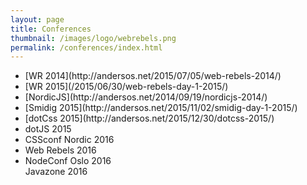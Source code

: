 ```yaml
---
layout: page
title: Conferences
thumbnail: /images/logo/webrebels.png
permalink: /conferences/index.html
---
```


<ul>
<li>[WR 2014](http://andersos.net/2015/07/05/web-rebels-2014/)</li>
<li>[WR 2015](/2015/06/30/web-rebels-day-1-2015/)</li>
<li>[NordicJS](http://andersos.net/2014/09/19/nordicjs-2014/)</li>
<li>[Smidig 2015](http://andersos.net/2015/11/02/smidig-day-1-2015/)</li>
<li>[dotCss 2015](http://andersos.net/2015/12/30/dotcss-2015/)</li>
<li>dotJS 2015</li>
<li>CSSconf Nordic 2016</li>
<li>Web Rebels 2016</li>
<li>NodeConf Oslo 2016</li>
Javazone 2016
</ul>
